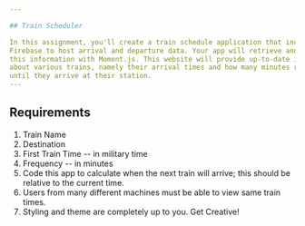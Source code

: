 ```yaml
---

## Train Scheduler

In this assignment, you'll create a train schedule application that incorporates
Firebase to host arrival and departure data. Your app will retrieve and manipulate 
this information with Moment.js. This website will provide up-to-date information 
about various trains, namely their arrival times and how many minutes remain 
until they arrive at their station.
---
```


## Requirements

1.  Train Name
2.  Destination
3.  First Train Time -- in military time
4.  Frequency -- in minutes
5.  Code this app to calculate when the next train will arrive; this should be relative to the current time.
6.  Users from many different machines must be able to view same train times.
7.  Styling and theme are completely up to you. Get Creative!